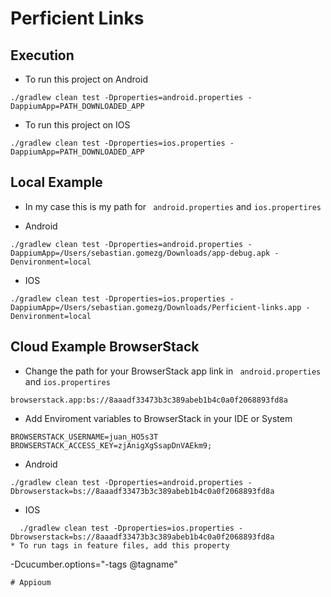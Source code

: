 # Perficient Links


## Execution
* To run this project on Android
``` 
./gradlew clean test -Dproperties=android.properties -DappiumApp=PATH_DOWNLOADED_APP
```
* To run this project on IOS
``` 
./gradlew clean test -Dproperties=ios.properties -DappiumApp=PATH_DOWNLOADED_APP
```
## Local Example
* In my case this is my path for ``` android.properties``` and ```ios.propertires```

* Android
```
./gradlew clean test -Dproperties=android.properties -DappiumApp=/Users/sebastian.gomezg/Downloads/app-debug.apk -Denvironment=local
```
* IOS
```
./gradlew clean test -Dproperties=ios.properties -DappiumApp=/Users/sebastian.gomezg/Downloads/Perficient-links.app -Denvironment=local
```
## Cloud Example BrowserStack 

* Change the path for your BrowserStack app link in ``` android.properties``` and ```ios.propertires```
 ```
browserstack.app:bs://8aaadf33473b3c389abeb1b4c0a0f2068893fd8a
```
* Add Enviroment variables to BrowserStack in your IDE or System
```
BROWSERSTACK_USERNAME=juan_HO5s3T
BROWSERSTACK_ACCESS_KEY=zjAnigXgSsapDnVAEkm9;
```

* Android
```
./gradlew clean test -Dproperties=android.properties -Dbrowserstack=bs://8aaadf33473b3c389abeb1b4c0a0f2068893fd8a
```
* IOS
```
  ./gradlew clean test -Dproperties=ios.properties -Dbrowserstack=bs://8aaadf33473b3c389abeb1b4c0a0f2068893fd8a
* To run tags in feature files, add this property
``` 
-Dcucumber.options="-tags @tagname"
```# Appioum
# Appioum
